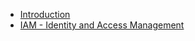 - [Introduction](/cloud-practitioner-01/intro.md)
- [IAM - Identity and Access Management](/cloud-practitioner-01/IAM.md)
